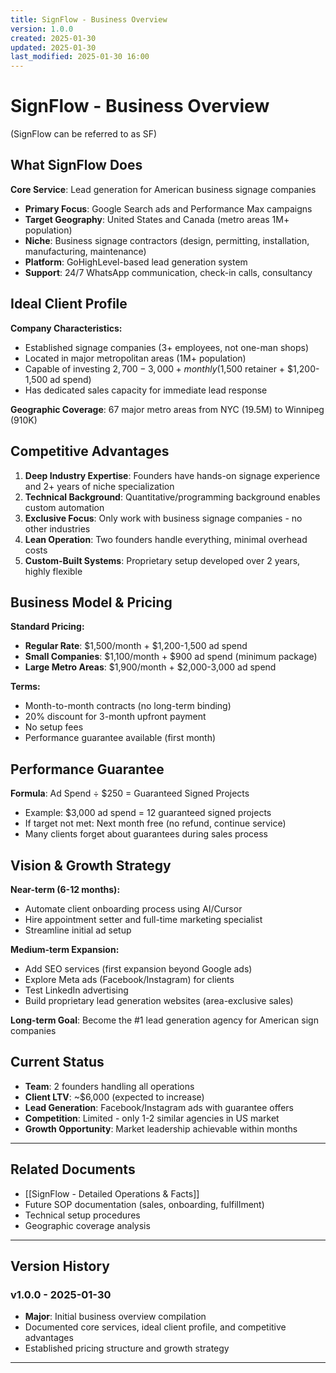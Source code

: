 ```yaml
---
title: SignFlow - Business Overview
version: 1.0.0
created: 2025-01-30
updated: 2025-01-30
last_modified: 2025-01-30 16:00
---
```


# SignFlow - Business Overview

(SignFlow can be referred to as SF)

## What SignFlow Does

**Core Service**: Lead generation for American business signage companies
- **Primary Focus**: Google Search ads and Performance Max campaigns
- **Target Geography**: United States and Canada (metro areas 1M+ population)
- **Niche**: Business signage contractors (design, permitting, installation, manufacturing, maintenance)
- **Platform**: GoHighLevel-based lead generation system
- **Support**: 24/7 WhatsApp communication, check-in calls, consultancy

## Ideal Client Profile

**Company Characteristics:**
- Established signage companies (3+ employees, not one-man shops)
- Located in major metropolitan areas (1M+ population)
- Capable of investing $2,700-3,000+ monthly ($1,500 retainer + $1,200-1,500 ad spend)
- Has dedicated sales capacity for immediate lead response

**Geographic Coverage**: 67 major metro areas from NYC (19.5M) to Winnipeg (910K)

## Competitive Advantages

1. **Deep Industry Expertise**: Founders have hands-on signage experience and 2+ years of niche specialization
2. **Technical Background**: Quantitative/programming background enables custom automation
3. **Exclusive Focus**: Only work with business signage companies - no other industries
4. **Lean Operation**: Two founders handle everything, minimal overhead costs
5. **Custom-Built Systems**: Proprietary setup developed over 2 years, highly flexible

## Business Model & Pricing

**Standard Pricing:**
- **Regular Rate**: $1,500/month + $1,200-1,500 ad spend
- **Small Companies**: $1,100/month + $900 ad spend (minimum package)
- **Large Metro Areas**: $1,900/month + $2,000-3,000 ad spend

**Terms:**
- Month-to-month contracts (no long-term binding)
- 20% discount for 3-month upfront payment
- No setup fees
- Performance guarantee available (first month)

## Performance Guarantee

**Formula**: Ad Spend ÷ $250 = Guaranteed Signed Projects
- Example: $3,000 ad spend = 12 guaranteed signed projects
- If target not met: Next month free (no refund, continue service)
- Many clients forget about guarantees during sales process

## Vision & Growth Strategy

**Near-term (6-12 months):**
- Automate client onboarding process using AI/Cursor
- Hire appointment setter and full-time marketing specialist
- Streamline initial ad setup

**Medium-term Expansion:**
- Add SEO services (first expansion beyond Google ads)
- Explore Meta ads (Facebook/Instagram) for clients
- Test LinkedIn advertising
- Build proprietary lead generation websites (area-exclusive sales)

**Long-term Goal**: Become the #1 lead generation agency for American sign companies

## Current Status

- **Team**: 2 founders handling all operations
- **Client LTV**: ~$6,000 (expected to increase)
- **Lead Generation**: Facebook/Instagram ads with guarantee offers
- **Competition**: Limited - only 1-2 similar agencies in US market
- **Growth Opportunity**: Market leadership achievable within months

---
## Related Documents

- [[SignFlow - Detailed Operations & Facts]]
- Future SOP documentation (sales, onboarding, fulfillment)
- Technical setup procedures
- Geographic coverage analysis

---
## Version History

### v1.0.0 - 2025-01-30
- **Major**: Initial business overview compilation
- Documented core services, ideal client profile, and competitive advantages
- Established pricing structure and growth strategy
--- 